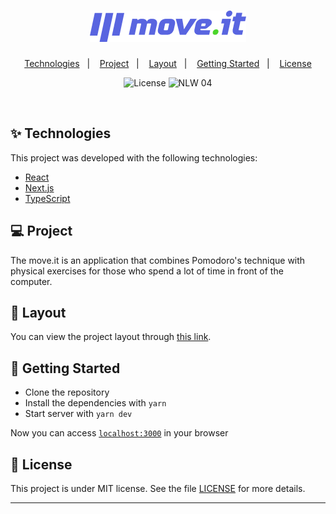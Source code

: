 <h1 align="center">
  <img alt="move.it" title="move.it" src=".github/logo.png" />
</h1>

<p align="center">
  <a href="#-Technologies">Technologies</a>&nbsp;&nbsp;&nbsp;|&nbsp;&nbsp;&nbsp;
  <a href="#-Project">Project</a>&nbsp;&nbsp;&nbsp;|&nbsp;&nbsp;&nbsp;
  <a href="#-layout">Layout</a>&nbsp;&nbsp;&nbsp;|&nbsp;&nbsp;&nbsp;
  <a href="#-getting-started">Getting Started</a>&nbsp;&nbsp;&nbsp;|&nbsp;&nbsp;&nbsp;
  <a href="#-License">License</a>
</p>

<p align="center">
  <img alt="License" src="https://img.shields.io/static/v1?label=license&message=MIT&color=8257E5&labelColor=000000">

 <img src="https://img.shields.io/static/v1?label=NLW&message=04&color=8257E5&labelColor=000000" alt="NLW 04" />
</p>

<br>

## ✨ Technologies

This project was developed with the following technologies:

- [React](https://reactjs.org)
- [Next.js](https://nextjs.org/)
- [TypeScript](https://www.typescriptlang.org/)

## 💻 Project

The move.it is an application that combines Pomodoro's technique with physical exercises for those who spend a lot of time in front of the computer.

## 🔖 Layout

You can view the project layout through [this link](https://www.figma.com/file/ge20pu3ofMOKoliUyKx1Nl/Move.it-1.0).

## 🚀 Getting Started

- Clone the repository
- Install the dependencies with `yarn`
- Start server with `yarn dev`

Now you can access [`localhost:3000`](http://localhost:3000) in your browser

## 📄 License

This project is under MIT license. See the file [LICENSE](LICENSE.md) for more details.

---